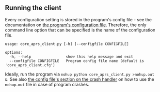 ## Running the client

Every configuration setting is stored in the program's config file - see the documentation on [the program's configuration file](configuration.md). Therefore, the only command line option that can be specified is the name of the configuration file.

```
usage: core_aprs_client.py [-h] [--configfile CONFIGFILE]

options:
  -h, --help                show this help message and exit
  --configfile CONFIGFILE   Program config file name (default is 'core_aprs_client.cfg')
```
 Ideally, run the program via `nohup python core_aprs_client.py >nohup.out &`. See also [the config file's section on the crash handler](configuration_subsections/config_crash_handler.md) on how to use the `nohup.out` file in case of program crashes.
